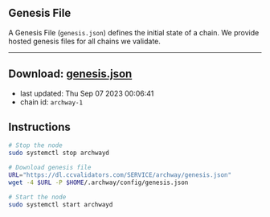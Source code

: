 ## Genesis File
A Genesis File (`genesis.json`) defines the initial state of a chain. We provide hosted genesis files for all chains we validate.

---
**Download: [genesis.json](https://dl.ccvalidators.com/SERVICE/archway/genesis.json)**
---

- last updated: Thu Sep 07 2023 00:06:41
- chain id: `archway-1`

## Instructions
```sh
# Stop the node
sudo systemctl stop archwayd

# Download genesis file
URL="https://dl.ccvalidators.com/SERVICE/archway/genesis.json"
wget -4 $URL -P $HOME/.archway/config/genesis.json

# Start the node
sudo systemctl start archwayd
```
